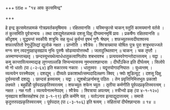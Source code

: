 +++
title = "१४ आवः कुत्समिन्द्र"

+++

हे इन्द्र कुत्समेतन्नामकं गोत्रप्रवर्तकमृषिमावः । रक्षितवानसि । यस्मिन्कुत्से चाकन् स्तुतिं कामयमानो वर्तसे । तं कुत्समिति पूर्वत्रान्वयः । तथा दशद्युमेतन्नामकं दशसु दिक्षु दीप्यमानमृषिं प्रावः । प्रकर्षेणः रक्षितवानसि ॥ कीदृशम् । युद्ध्यन्तं स्वकीयैः शत्रुभिः सह युध्धं कुर्वन्तं वृषभं गुणैः श्रेष्ठम् । शफच्युतस्त्वदीयाश्वस्य शफात्पतितो रेणुर्धूलिद्यां द्युलोकं नक्षत । प्राप्नोति । श्वैत्रेयः । श्वित्राख्याया योषितः पुत्रः पुरा शत्रुभयाज्जले मग्नः सन् त्वदनुग्रहान्नृसह्याय नृभिः पुरुषैः सोढव्यायोत्तस्थौ । जलादुत्थितवान् ॥ चाकन् । चक तृप्तौ । अस्माण्यन्ताच्छतृ । छन्दस्युभयथेत्यार्धधातुकत्वाणिलोपः शबभावश्च । प्रत्ययस्वरेणान्तोदात्त्तत्वम् । यद्वा । कमु कान्तावित्यस्माद्यङ् लुगन्ताल्लङि सिप्यभ्यासस्य नुमभावश्छान्दसः । दीर्घोऽकित इति दीर्घत्वम् । सिलोपे मो नो धातोः (पा ८-२-६४) इति मकारस्य नकारः । धातुस्वरः । यद्वृत्तयोगादनिघातः । युध्यन्तम् । व्यत्ययेन परस्मैपदम् । दशद्युम् । दीव्यतेः प्रकाशार्थात्सम्पदादिलक्षणः क्विप् । फ्वोः शूडित्यूट् । दशसु दिक्षु दुर्यस्यासौ दशद्युः । छान्दसं ह्रस्वत्वम् । यद्वा । द्युशबोऽहर्नामसु पठितः । तेन प्रवृत्तिनिमित्तभूतः प्रकाशो लक्ष्यते । बहुव्रीहौ पूर्वपदप्रकृतिस्वरत्वम् । शफच्युतः शफेन च्युतः । तृतीया कर्मणीति पूर्वपदप्रकृतिस्वरत्वम् । नक्षत । नक्ष गतौ । व्यत्ययेनात्मनेपदम् । श्वैत्रेयः । श्वित्राया अपत्यम् । स्त्रीभ्यो ढक् (पा ४-१-१२०) नृसह्याय शक्तिसहोश्च (पा ३-१-९९) इति कर्मणि यत् । यतोऽनाव इत्याद्युदात्तत्वम् । समासे कृदुत्तरपदप्रकृतिस्वरत्वम् । पूर्वपदात् (पा ८-३-१०६) इति षत्वम् । संहितायां दीर्घश्छान्दसः ॥ १४ ॥